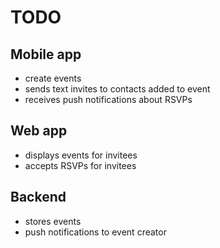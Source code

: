# TODO

## Mobile app
- create events
- sends text invites to contacts added to event
- receives push notifications about RSVPs

## Web app
- displays events for invitees
- accepts RSVPs for invitees

## Backend
- stores events
- push notifications to event creator

